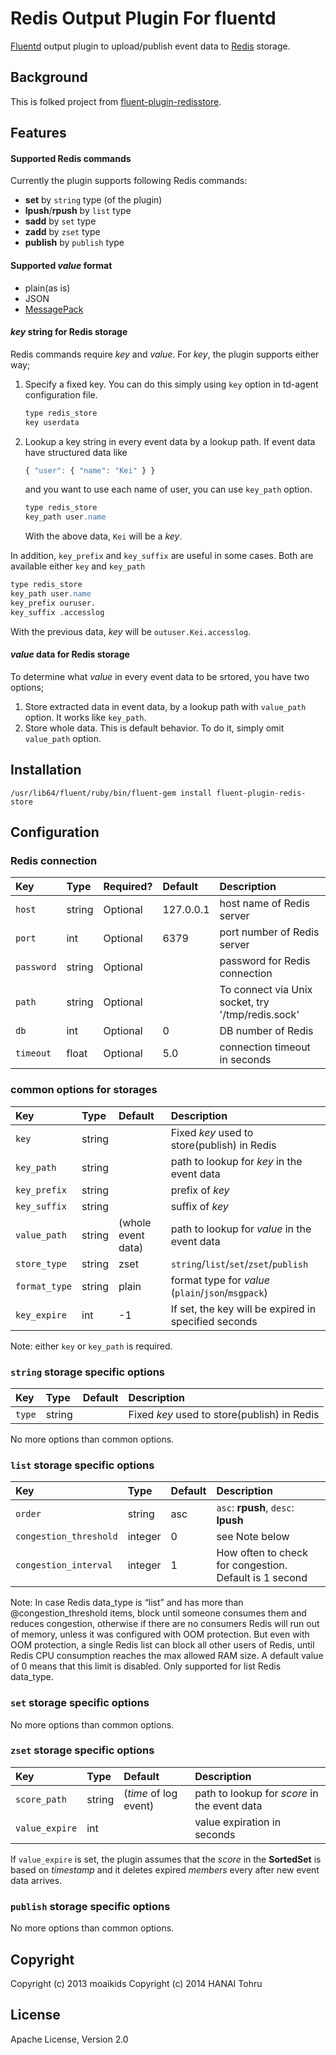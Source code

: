 Redis Output Plugin For fluentd
===============================
[Fluentd][] output plugin to upload/publish event data to [Redis][] storage.

[Fluentd]: http://fluentd.org/
[Redis]: http://redis.io/

Background
----------

This is folked project from [fluent-plugin-redisstore][].

[fluent-plugin-redisstore]: https://github.com/moaikids/fluent-plugin-redisstore

Features
--------

#### Supported Redis commands

Currently the plugin supports following Redis commands:

- **set** by `string` type (of the plugin)
- **lpush**/**rpush** by `list` type
- **sadd** by `set` type
- **zadd** by `zset` type
- **publish** by `publish` type

#### Supported _value_ format

- plain(as is)
- JSON
- [MessagePack](http://msgpack.org/)

#### _key_ string for Redis storage

Redis commands require _key_ and _value_.
For _key_, the plugin supports either way;

1. Specify a fixed key.
   You can do this simply using `key` option in td-agent configuration file.

   ```apache
   type redis_store
   key userdata
   ```

2. Lookup a key string in every event data by a lookup path.
   If event data have structured data like

   ```javascript
   { "user": { "name": "Kei" } }
   ```

   and you want to use each name of user, you can use `key_path` option.

   ```apache
   type redis_store
   key_path user.name
   ```

   With the above data, `Kei` will be a _key_.

In addition, `key_prefix` and `key_suffix` are useful in some cases. Both are available either `key` and `key_path`

   ```apache
   type redis_store
   key_path user.name
   key_prefix ouruser.
   key_suffix .accesslog
   ```

With the previous data, _key_ will be `outuser.Kei.accesslog`.

#### _value_ data for Redis storage

To determine what _value_ in every event data to be srtored, you have two options;

1. Store extracted data in event data, by a lookup path with `value_path` option.
   It works like `key_path`.
2. Store whole data.
   This is default behavior. To do it, simply omit `value_path` option.

Installation
------------

    /usr/lib64/fluent/ruby/bin/fluent-gem install fluent-plugin-redis-store

Configuration
-------------

### Redis connection

| Key        | Type   | Required?   |                  Default | Description                                       |
| :----      | :----- | :---------- | :----------------------- | :------------                                     |
| `host`      | string | Optional    | 127.0.0.1               | host name of Redis server                               |
| `port`     | int    | Optional    |                     6379 | port number of Redis server                       |
| `password` | string | Optional    |                          | password for Redis connection                     |
| `path`     | string | Optional    |                          | To connect via Unix socket, try '/tmp/redis.sock' |
| `db`       | int    | Optional    |                        0 | DB number of Redis                                |
| `timeout`  | float  | Optional    |                      5.0 | connection timeout in seconds                     |

### common options for storages

| Key           | Type   | Default                  | Description                                          |
| :----         | :----- | :----------------------- | :------------                                        |
| `key`         | string |                          | Fixed _key_ used to store(publish) in Redis          |
| `key_path`    | string |                          | path to lookup for _key_ in the event data           |
| `key_prefix`  | string |                          | prefix of _key_                                      |
| `key_suffix`  | string |                          | suffix of _key_                                      |
| `value_path`  | string | (whole event data)       | path to lookup for _value_ in the event data         |
| `store_type`  | string | zset                     | `string`/`list`/`set`/`zset`/`publish`               |
| `format_type` | string | plain                    | format type for _value_ (`plain`/`json`/`msgpack`)   |
| `key_expire`  | int    | -1                       | If set, the key will be expired in specified seconds |

Note: either `key` or `key_path` is required.

### `string` storage specific options

| Key    | Type   | Default                  | Description                                 |
| :----  | :----- | :----------------------- | :------------                               |
| `type` | string |                          | Fixed _key_ used to store(publish) in Redis |
No more options than common options.

### `list` storage specific options

| Key                    | Type    | Default                  | Description                                            |
| :----                  | :-----  | :----------------------- | :------------                                          |
| `order`                | string  | asc                      | `asc`: **rpush**, `desc`: **lpush**                    |
| `congestion_threshold` | integer | 0                        | see Note below                                         |
| `congestion_interval`  | integer | 1                        | How often to check for congestion. Default is 1 second |

Note: In case Redis data_type is “list” and has more than @congestion_threshold items, block until someone consumes them and reduces congestion, otherwise if there are no consumers Redis will run out of memory, unless it was configured with OOM protection. But even with OOM protection, a single Redis list can block all other users of Redis, until Redis CPU consumption reaches the max allowed RAM size. A default value of 0 means that this limit is disabled. Only supported for list Redis data_type.

### `set` storage specific options

No more options than common options.

### `zset` storage specific options

| Key            | Type   | Default                  | Description                                  |
| :----          | :----- | :----------------------- | :------------                                |
| `score_path`   | string | (_time_ of log event)    | path to lookup for _score_ in the event data |
| `value_expire` | int    |                          | value expiration in seconds                  |

If `value_expire` is set, the plugin assumes that the _score_ in the **SortedSet** is
based on *timestamp* and it deletes expired _members_ every after new event data arrives.

### `publish` storage specific options

No more options than common options.


Copyright
---------

Copyright (c) 2013 moaikids
Copyright (c) 2014 HANAI Tohru

License
-------
Apache License, Version 2.0

